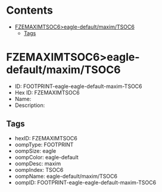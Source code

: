 



Contents
========

* [FZEMAXIMTSOC6>eagle-default/maxim/TSOC6](#fzemaximtsoc6eagle-defaultmaximtsoc6)
	* [Tags](#tags)

# FZEMAXIMTSOC6>eagle-default/maxim/TSOC6

- ID: FOOTPRINT-eagle-eagle-default-maxim-TSOC6
- Hex ID: FZEMAXIMTSOC6
- Name: 
- Description: 

## Tags

- hexID: FZEMAXIMTSOC6
- oompType: FOOTPRINT
- oompSize: eagle
- oompColor: eagle-default
- oompDesc: maxim
- oompIndex: TSOC6
- oompName: eagle-default/maxim/TSOC6
- oompID: FOOTPRINT-eagle-eagle-default-maxim-TSOC6
